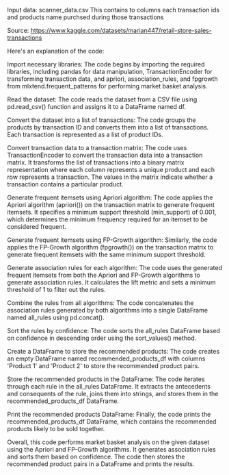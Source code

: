 Input data: scanner_data.csv
This contains to columns each transaction ids and products name purchsed during those transactions

Source: https://www.kaggle.com/datasets/marian447/retail-store-sales-transactions

Here's an explanation of the code:

Import necessary libraries: The code begins by importing the required libraries, including pandas for data manipulation, TransactionEncoder for transforming transaction data, and apriori, association_rules, and fpgrowth from mlxtend.frequent_patterns for performing market basket analysis.

Read the dataset: The code reads the dataset from a CSV file using pd.read_csv() function and assigns it to a DataFrame named df.

Convert the dataset into a list of transactions: The code groups the products by transaction ID and converts them into a list of transactions. Each transaction is represented as a list of product IDs.

Convert transaction data to a transaction matrix: The code uses TransactionEncoder to convert the transaction data into a transaction matrix. It transforms the list of transactions into a binary matrix representation where each column represents a unique product and each row represents a transaction. The values in the matrix indicate whether a transaction contains a particular product.

Generate frequent itemsets using Apriori algorithm: The code applies the Apriori algorithm (apriori()) on the transaction matrix to generate frequent itemsets. It specifies a minimum support threshold (min_support) of 0.001, which determines the minimum frequency required for an itemset to be considered frequent.

Generate frequent itemsets using FP-Growth algorithm: Similarly, the code applies the FP-Growth algorithm (fpgrowth()) on the transaction matrix to generate frequent itemsets with the same minimum support threshold.

Generate association rules for each algorithm: The code uses the generated frequent itemsets from both the Apriori and FP-Growth algorithms to generate association rules. It calculates the lift metric and sets a minimum threshold of 1 to filter out the rules.

Combine the rules from all algorithms: The code concatenates the association rules generated by both algorithms into a single DataFrame named all_rules using pd.concat().

Sort the rules by confidence: The code sorts the all_rules DataFrame based on confidence in descending order using the sort_values() method.

Create a DataFrame to store the recommended products: The code creates an empty DataFrame named recommended_products_df with columns 'Product 1' and 'Product 2' to store the recommended product pairs.

Store the recommended products in the DataFrame: The code iterates through each rule in the all_rules DataFrame. It extracts the antecedents and consequents of the rule, joins them into strings, and stores them in the recommended_products_df DataFrame.

Print the recommended products DataFrame: Finally, the code prints the recommended_products_df DataFrame, which contains the recommended products likely to be sold together.

Overall, this code performs market basket analysis on the given dataset using the Apriori and FP-Growth algorithms. It generates association rules and sorts them based on confidence. The code then stores the recommended product pairs in a DataFrame and prints the results.





